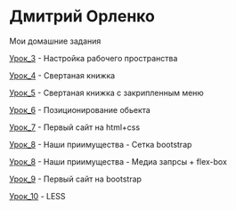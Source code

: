 # Дмитрий Орленко
Мои домашние задания

[Урок_3](https://diversiz.github.io/lesson_3/lesson_3.jpg) - Настройка рабочего пространства

[Урок_4](https://diversiz.github.io/lesson_4/index.html) - Свертаная книжка 

[Урок_5](https://diversiz.github.io/lesson_5/index.html) - Свертаная книжка с закрипленным меню

[Урок_6](https://diversiz.github.io/lesson_6/index.html) - Позиционирование обьекта

[Урок_7](https://diversiz.github.io/lesson_7/index.html) - Первый сайт на html+css

[Урок_8](https://diversiz.github.io/lesson_8_on_bootstrap/index.html) - Наши приимущества - Сетка bootstrap

[Урок_8](https://diversiz.github.io/lesson_8_off_bootstrap/index.html) - Наши приимущества - Медиа запрсы + flex-box

[Урок_9](https://diversiz.github.io/lesson_9/index.html) - Первый сайт на bootstrap

[Урок_10](https://diversiz.github.io/lesson_10/lesson_10.less) - LESS


